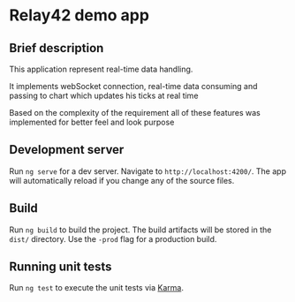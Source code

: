 # Relay42 demo app 

## Brief description

This application represent real-time data handling. 

It implements webSocket connection, real-time data consuming and passing to 
chart which updates his ticks at real time

Based on the complexity of the requirement all of these features was 
implemented for better feel and look purpose

## Development server

Run `ng serve` for a dev server. Navigate to `http://localhost:4200/`. The app will automatically reload if you change any of the source files.

## Build

Run `ng build` to build the project. The build artifacts will be stored in the `dist/` directory. Use the `-prod` flag for a production build.

## Running unit tests

Run `ng test` to execute the unit tests via [Karma](https://karma-runner.github.io).

